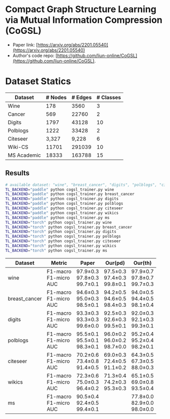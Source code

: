 # Compact Graph Structure Learning via Mutual Information Compression (CoGSL)

- Paper link: [https://arxiv.org/abs/2201.05540](https://arxiv.org/abs/2201.05540)
- Author's code repo: [https://github.com/liun-online/CoGSL](https://github.com/liun-online/CoGSL).

# Dataset Statics

| Dataset      | # Nodes | # Edges | # Classes |
|--------------|---------|---------|-----------|
| Wine         | 178     | 3560    | 3         |
| Cancer       | 569     | 22760   | 2         |
| Digits       | 1797    | 43128   | 10        |
| Polblogs     | 1222    | 33428   | 2         |
| Citeseer     | 3,327   | 9,228   | 6         |
| Wiki-CS      | 11701   | 291039  | 10        |
| MS  Academic | 18333   | 163788  | 15        |


Results
-------

```bash
# available dataset: "wine", "breast_cancer", "digits", "polblogs", "citeseer", "wikics", "ms"
TL_BACKEND="paddle" python cogsl_trainer.py wine
TL_BACKEND="paddle" python cogsl_trainer.py breast_cancer
TL_BACKEND="paddle" python cogsl_trainer.py digits
TL_BACKEND="paddle" python cogsl_trainer.py polblogs
TL_BACKEND="paddle" python cogsl_trainer.py citeseer
TL_BACKEND="paddle" python cogsl_trainer.py wikics
TL_BACKEND="paddle" python cogsl_trainer.py ms
TL_BACKEND="torch" python cogsl_trainer.py wine
TL_BACKEND="torch" python cogsl_trainer.py breast_cancer
TL_BACKEND="torch" python cogsl_trainer.py digits
TL_BACKEND="torch" python cogsl_trainer.py polblogs
TL_BACKEND="torch" python cogsl_trainer.py citeseer
TL_BACKEND="torch" python cogsl_trainer.py wikics
TL_BACKEND="torch" python cogsl_trainer.py ms


```

| Dataset       | Metric                        | Paper                              | Our(pd)                            | Our(th)                            |
|---------------|-------------------------------|------------------------------------|------------------------------------|------------------------------------|
| wine          | F1-macro<br/>F1-micro<br/>AUC | 97.9±0.3<br/>97.8±0.3<br/>99.7±0.1 | 97.5±0.3<br/>97.4±0.3<br/>99.8±0.1 | 97.9±0.7<br/>97.8±0.7<br/>99.7±0.3 |
| breast_cancer | F1-macro<br/>F1-micro<br/>AUC | 94.6±0.3<br/>95.0±0.3<br/>98.5±0.1 | 94.2±0.5<br/>94.6±0.5<br/>98.4±0.3 | 94.0±0.5<br/>94.4±0.5<br/>98.1±0.4 |
| digits        | F1-macro<br/>F1-micro<br/>AUC | 93.3±0.3<br/>93.3±0.3<br/>99.6±0.0 | 92.5±0.3<br/>92.6±0.3<br/>99.5±0.1 | 92.0±0.3<br/>92.1±0.3<br/>99.3±0.1 |
| polblogs      | F1-macro<br/>F1-micro<br/>AUC | 95.5±0.1<br/>95.5±0.1<br/>98.3±0.1 | 96.0±0.2<br/>96.0±0.2<br/>98.7±0.0 | 95.2±0.4<br/>95.2±0.4<br/>98.2±0.1 |
| citeseer      | F1-macro<br/>F1-micro<br/>AUC | 70.2±0.6<br/>73.4±0.8<br/>91.4±0.5 | 69.0±0.3<br/>72.4±0.5<br/>91.1±0.2 | 64.3±0.5<br/>67.3±0.5<br/>88.0±0.3 |
| wikics        | F1-macro<br/>F1-micro<br/>AUC | 72.3±0.6<br/>75.0±0.3<br/>96.4±0.2 | 71.3±0.4<br/>74.2±0.3<br/>95.3±0.3 | 65.1±0.5<br/>69.0±0.8<br/>93.5±0.4 |
| ms            | F1-macro<br/>F1-micro<br/>AUC | 90.5±0.4<br/>92.4±0.5<br/>99.4±0.1 |                                    | 77.8±0.0<br/>82.9±0.0<br/>98.0±0.0 |
